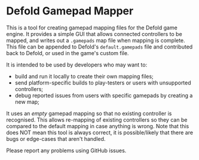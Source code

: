 # Defold Gamepad Mapper

This is a tool for creating gamepad mapping files for the Defold game engine.
It provides a simple GUI that allows connected controllers to be mapped, and
writes out a `.gamepads` map file when mapping is complete. This file can be
appended to Defold's `default.gamepads` file and contributed back to Defold,
or used in the game's custom file.

It is intended to be used by developers who may want to:

* build and run it locally to create their own mapping files;
* send platform-specific builds to play-testers or users with unsupported controllers;
* debug reported issues from users with specific gamepads by creating a new map;

It uses an *empty* gamepad mapping so that no existing controller is recognised.
This allows re-mapping of existing controllers so they can be compared to the default
mapping in case anything is wrong. Note that this does NOT mean this tool is always
correct, it is possible/likely that there are bugs or edge-cases that aren't handled.

Please report any problems using GitHub issues.
